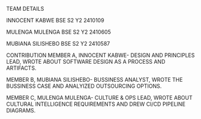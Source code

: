 TEAM DETAILS

INNOCENT KABWE BSE S2 Y2 2410109

MULENGA MULENGA BSE S2 Y2 2410605

MUBIANA SILISHEBO BSE S2 Y2 2410587

CONTRIBUTION 
MEMBER A, INNOCENT KABWE- DESIGN AND PRINCIPLES LEAD, WROTE ABOUT SOFTWARE DESIGN AS A PROCESS AND ARTIFACTS.

MEMBER B, MUBIANA SILISHEBO- BUSSINESS ANALYST, WROTE THE BUSSINESS CASE AND ANALYIZED OUTSOURCING OPTIONS. 

MEMBER C, MULENGA MULENGA- CULTURE & OPS LEAD, WROTE ABOUT CULTURAL INTELLIGENCE REQUIREMENTS AND DREW CI/CD PIPELINE DIAGRAMS.
